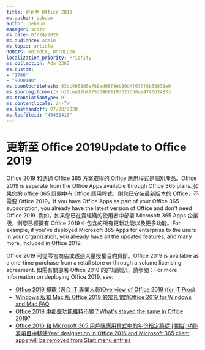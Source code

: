 ```yaml
---
title: 更新至 Office 2019
ms.author: pebaum
author: pebaum
manager: scotv
ms.date: 07/24/2020
ms.audience: Admin
ms.topic: article
ROBOTS: NOINDEX, NOFOLLOW
localization_priority: Priority
ms.collection: Adm_O365
ms.custom:
- "1746"
- "9000140"
ms.openlocfilehash: 03bc4668d6e789ad98f9eb90d4f07ff8b58839e0
ms.sourcegitcommit: b10cea11b4975354b91193327b58aa4740d34833
ms.translationtype: HT
ms.contentlocale: zh-TW
ms.lasthandoff: 07/28/2020
ms.locfileid: "45431416"
---
```

# <a name="update-to-office-2019"></a><span data-ttu-id="2e917-102">更新至 Office 2019</span><span class="sxs-lookup"><span data-stu-id="2e917-102">Update to Office 2019</span></span>

<span data-ttu-id="2e917-103">Office 2019 和透過 Office 365 方案取得的 Office 應用程式是個別產品。</span><span class="sxs-lookup"><span data-stu-id="2e917-103">Office 2019 is separate from the Office Apps available through Office 365 plans.</span></span> <span data-ttu-id="2e917-104">如果您的 office 365 訂閱中有 Office 應用程式，則您已安裝最新版本的 Office，不需要 Office 2019。</span><span class="sxs-lookup"><span data-stu-id="2e917-104">If you have Office Apps as part of your Office 365 subscription, you already have the latest version of Office and don't need Office 2019.</span></span> <span data-ttu-id="2e917-105">例如，如果您已在貴組織的使用者中部署 Microsoft 365 Apps 企業版，則您已經擁有 Office 2019 中包含的所有更新功能以及更多功能。</span><span class="sxs-lookup"><span data-stu-id="2e917-105">For example, if you've deployed Microsoft 365 Apps for enterprise to the users in your organization, you already have all the updated features, and many more, included in Office 2019.</span></span>

<span data-ttu-id="2e917-106">Office 2019 可從零售商店或透過大量授權合約買斷。</span><span class="sxs-lookup"><span data-stu-id="2e917-106">Office 2019 is available as a one-time purchase from a retail store or through a volume licensing agreement.</span></span> <span data-ttu-id="2e917-107">如需有關部署 Office 2019 的詳細資訊，請參閱：</span><span class="sxs-lookup"><span data-stu-id="2e917-107">For more information on deploying Office 2019, see:</span></span>  

- [<span data-ttu-id="2e917-108">Office 2019 概觀 (適合 IT 專業人員)</span><span class="sxs-lookup"><span data-stu-id="2e917-108">Overview of Office 2019 (for IT Pros)</span></span>](https://docs.microsoft.com/deployoffice/office2019/overview)  
- [<span data-ttu-id="2e917-109">Windows 版和 Mac 版 Office 2019 的常見問題</span><span class="sxs-lookup"><span data-stu-id="2e917-109">Office 2019 for Windows and Mac FAQ</span></span>](https://support.microsoft.com/help/4133312)  
- [<span data-ttu-id="2e917-110">Office 2019 中那些功能維持不變？</span><span class="sxs-lookup"><span data-stu-id="2e917-110">What's stayed the same in Office 2019?</span></span>](https://docs.microsoft.com/deployoffice/office2019/overview#whats-stayed-the-same-in-office-2019)  
- <span data-ttu-id="2e917-111">[Office 2016 和 Microsoft 365 用戶端應用程式中的年份指定將從 [開始] 功能表項目中移除](https://support.office.com/article/8fe5e052-76d2-49de-af30-2e84ed3da907?wt.mc_id=Alchemy_ClientDIA)</span><span class="sxs-lookup"><span data-stu-id="2e917-111">[Year designation in Office 2016 and Microsoft 365 client apps will be removed from Start menu entries](https://support.office.com/article/8fe5e052-76d2-49de-af30-2e84ed3da907?wt.mc_id=Alchemy_ClientDIA)</span></span>